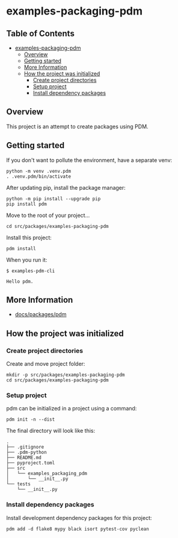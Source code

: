 # examples-packaging-pdm

## Table of Contents <!-- omit in toc -->

- [examples-packaging-pdm](#examples-packaging-pdm)
  - [Overview](#overview)
  - [Getting started](#getting-started)
  - [More Information](#more-information)
  - [How the project was initialized](#how-the-project-was-initialized)
    - [Create project directories](#create-project-directories)
    - [Setup project](#setup-project)
    - [Install dependency packages](#install-dependency-packages)


## Overview 

This project is an attempt to create packages using PDM.

## Getting started

If you don't want to pollute the environment, have a separate venv:

```shell
python -m venv .venv.pdm
. .venv.pdm/bin/activate
```

After updating pip, install the package manager:

```shell
python -m pip install --upgrade pip
pip install pdm
```

Move to the root of your project...

```shell
cd src/packages/examples-packaging-pdm
```

Install this project:

```shell
pdm install
```

When you run it:

```console
$ examples-pdm-cli

Hello pdm.
```


## More Information

- [docs/packages/pdm](/docs/packages/pdm.md)


## How the project was initialized

### Create project directories

Create and move project folder:

```shell
mkdir -p src/packages/examples-packaging-pdm
cd src/packages/examples-packaging-pdm
```

### Setup project

pdm can be initialized in a project using a command:

```shell
pdm init -n --dist
```

The final directory will look like this:

```
.
├── .gitignore
├── .pdm-python
├── README.md
├── pyproject.toml
├── src
│   └── examples_packaging_pdm
│       └── __init__.py
└── tests
    └── __init__.py
```

### Install dependency packages

Install development dependency packages for this project:

```shell
pdm add -d flake8 mypy black isort pytest-cov pyclean
```

